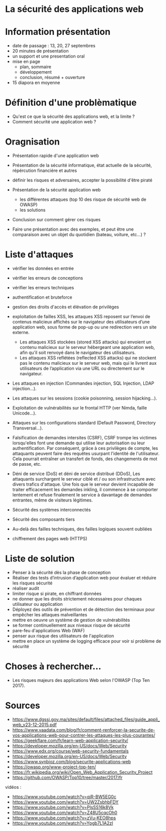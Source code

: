 La sécurité des applications web
======================

# Information présentation
- date de passage : 13, 20, 27 septembres
- 20 minutes de présentation
- un support et une presentation oral
- mise en page
    - plan, sommaire
    - développement
    - conclusion, résumé + ouverture
- 15 diapora en moyenne

# Définition d'une problèmatique
- Qu'est ce que la sécurité des applications web, et la limite ?
- Comment sécurité une application web ?

# Oragnisation 
- Présentation rapide d'une application web
- Présentation de la sécurité informatique, état actuelle de la sécurité, répércution financiére et autres
- définir les risques et adversaires, accepter la possibilité d'être piraté
- Présentation de la sécurité application web
    - les différentes attaques (top 10 des risque de sécurité web de OWASP)
    - les solutions
- Conclusion sur comment gérer ces risques

- Faire une présentation avec des exemples, et peut être une comparaison avec un objet du quotidien (bateau, voiture, etc...) ?

# Liste d'attaques
- vérifier les données en entrée
- vérifier les erreurs de conceptions
- vérifier les erreurs techniques

- authentification et bruteforce
- gestion des droits d'accès et élévation de privilèges
- exploitation de failles XSS, les attaques XSS reposent sur l’envoi de contenus malicieux affichés sur le navigateur des utilisateurs d’une application web, sous forme de pop-up ou une redirection vers un site externe.
    - Les attaques XSS stockées (stored XSS attacks) qui envoient un contenu malicieux sur le serveur hébergeant une application web, afin qu’il soit renvoyé dans le navigateur des utilisateurs.  
    - Les attaques XSS reflétées (reflected XSS attacks) qui ne stockent pas le contenu malicieux sur le serveur web, mais qui le livrent aux utilisateurs de l’application via une URL ou directement sur le navigateur.
- Les attaques en injection (Commandes injection, SQL Injection, LDAP injection...).
- Les attaques sur les sessions (cookie poisonning, session hijacking...).
- Exploitation de vulnérabilités sur le frontal HTTP (ver Nimda, faille Unicode...).
- Attaques sur les configurations standard (Default Password, Directory Transversal...).
- Falsification de demandes intersites (CSRF), CSRF trompe les victimes lorsqu'elles font une demande qui utilise leur autorisation ou leur authentification. Par conséquent, grâce à ces privilèges de compte, les attaquants peuvent faire des requêtes usurpant l'identité de l'utilisateur. Cela pourrait entraîner un transfert de fonds, des changements de mot de passe, etc.
- Déni de service (DoS) et déni de service distribué (DDoS), Les attaquants surchargent le serveur ciblé et / ou son infrastructure avec divers trafics d'attaque. Une fois que le serveur devient incapable de traiter efficacement les demandes inkling, il commence à se comporter lentement et refuse finalement le service à davantage de demandes entrantes, même de visiteurs légitimes.
- Sécurité des systèmes interconnectés
- Sécurité des composants tiers
- Au-delà des failles techniques, des failles logiques souvent oubliées
- chiffrement des pages web (HTTPS)

# Liste de solution
- Penser à la sécurité dès la phase de conception
- Réaliser des tests d’intrusion d’application web pour évaluer et réduire les risques sécurité
- réaliser audit
- limiter risque si pirate, en chiffrant données
- ne donner que les droits strictement nécessaires pour chaques utilisateur ou application
- Déployez des outils de prévention et de détection des terminaux pour empêcher les attaques malveillantes
- mettre en oeuvre un système de gestion de vulnérabilités
- se former continuellement aux niveaux risque de sécurité
- pare-feu d'applications Web (WAF)
- penser aux risque des utilisateurs de l'application
- mettre en place un système de logging efficace pour voir si problème de sécurité


# Choses à rechercher...
- Les risques majeurs des applications Web selon l'OWASP (Top Ten 2017).

# Sources
- https://www.dgssi.gov.ma/sites/default/files/attached_files/guide_appli_web_v23-12-2015.pdf
- https://www.vaadata.com/blog/fr/comment-renforcer-la-securite-de-vos-applications-web-pour-contrer-les-attaques-les-plus-courantes/
- https://geekflare.com/fr/learn-web-application-security/
- https://developer.mozilla.org/en-US/docs/Web/Security
- https://www.edx.org/course/web-security-fundamentals
- https://developer.mozilla.org/en-US/docs/Web/Security
- https://www.synbioz.com/blog/securite-applications-web
- https://owasp.org/www-project-top-ten/
- https://fr.wikipedia.org/wiki/Open_Web_Application_Security_Project
- https://github.com/OWASP/Top10/tree/master/2017/fr

vidéos :
- https://www.youtube.com/watch?v=qjR-BW5EG0c
- https://www.youtube.com/watch?v=UW2ZsbhbFDY
- https://www.youtube.com/watch?v=PlsSS16k8Vk
- https://www.youtube.com/watch?v=Z48U5cqcOh0
- https://www.youtube.com/watch?v=zVu-KEO8hps
- https://www.youtube.com/watch?v=Ypgb7L1A2zI
